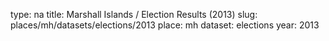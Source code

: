 type: na
title: Marshall Islands / Election Results (2013)
slug: places/mh/datasets/elections/2013
place: mh
dataset: elections
year: 2013

